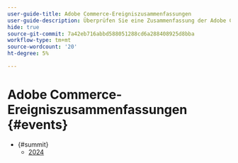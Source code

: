 ```yaml
---
user-guide-title: Adobe Commerce-Ereigniszusammenfassungen
user-guide-description: Überprüfen Sie eine Zusammenfassung der Adobe Commerce-Inhalte aus Adobe-Ereignissen.
hide: true
source-git-commit: 7a42eb716abbd588051288cd6a288408925d8bba
workflow-type: tm+mt
source-wordcount: '20'
ht-degree: 5%

---
```



# Adobe Commerce-Ereigniszusammenfassungen {#events}

+ {#summit}
   + [2024](summit/2024.md)

